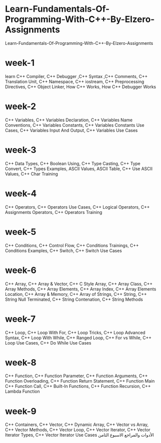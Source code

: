 # Learn-Fundamentals-Of-Programming-With-C++-By-Elzero-Assignments
Learn-Fundamentals-Of-Programming-With-C++-By-Elzero-Assignments

# week-1
learn C++ Compiler, C++ Debugger ,C++ Syntax ,C++ Comments, C++ Translation Unit, C++ Namespace, C++ iostream, C++ Preprocessing Directives, C++ Object Linker, How C++ Works, How C++ Debugger Works

# week-2
C++ Variables, C++ Variables Declaration, C++ Variables Name Conventions, C++ Variables Constants, C++ Variables Constants Use Cases, C++ Variables Input And Output,
C++ Variables Use Cases

# week-3
C++ Data Types, C++ Boolean Using, C++ Type Casting, C++ Type Convert, C++ Types Examples, ASCII Values, ASCII Table, C++ Use ASCII Values, C++ Char Training

# week-4
C++ Operators, C++ Operators Use Cases, C++ Logical Operators, C++ Assignments Operators, C++ Operators Training

# week-5
C++ Conditions, C++ Control Flow, C++ Conditions Trainings, C++ Conditions Examples, C++ Switch, C++ Switch Use Cases

# week-6
C++ Array, C++ Array & Vector, C++ C Style Array, C++ Array Class, C++ Array Methods, C++ Array Elements, C++ Array Index, C++ Array Elements Location, C++ Array & Memory, C++ Array of Strings, C++ String, C++ String Null Terminated, C++ String Contenation, C++ String Methods

# week-7
C++ Loop, C++ Loop With For, C++ Loop Tricks, C++ Loop Advanced Syntax, C++ Loop With While, C++ Ranged Loop, C++ For vs While, C++ Loop Use Cases, C++ Do While Use Cases

# week-8
C++ Function, C++ Function Parameter, C++ Function Arguments, C++ Function Overloading, C++ Function Return Statement, C++ Function Main
C++ Function Call, C++ Built-In Functions, C++ Function Recursion, C++ Lambda Function

# week-9
C++ Containers, C++ Vector, C++ Dynamic Array, C++ Vector vs Array, C++ Vector Methods, C++ Vector Loop, C++ Vector Iterator, C++ Vector Iterator Types, C++ Vector Iterator Use Cases
الأدوات والمراجع
الاسبوع الثامن
